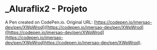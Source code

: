 # _Aluraflix2  - Projeto

A Pen created on CodePen.io. Original URL: [https://codepen.io/imersao-dev/pen/XWpWrod]([https://codepen.io/imersao-dev/pen/XWpWrod]([https://codepen.io/imersao-dev/pen/XWpWrod](https://codepen.io/imersao-dev/pen/XWpWrod)https://codepen.io/imersao-dev/pen/XWpWrod).


